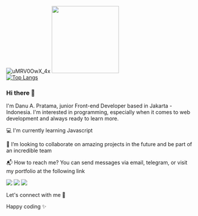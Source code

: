 ![uMRV0OwX_4x](https://user-images.githubusercontent.com/87930640/149263717-e8e06466-b0b1-427f-bbbd-66fc02452637.jpg)
<img height="180em" src="https://github-readme-stats.vercel.app/api?username=danuapratama&show_icons=true&hide_border=false&&count_private=true&include_all_commits=true" />  
[![Top Langs](https://github-readme-stats.vercel.app/api/top-langs/?username=danuapratama&layout=compact)](https://github.com/danuapratama/github-readme-stats)

### Hi there 👋

I'm Danu A. Pratama, junior Front-end Developer based in Jakarta - Indonesia. I'm interested in programming, especially when it comes to web development and always ready to learn more.

💻 I'm currently learning Javascript

🚀 I’m looking to collaborate on amazing projects in the future and be part of an incredible team

📬 How to reach me? You can send messages via email, telegram, or visit my portfolio at the following link

[![](https://img.shields.io/badge/-danupratama.dev@gmail.com-1fa2f2?logo=gmail&style=flat&logoColor=white)](mailto:danupratama.dev@gmail.com)
[![](https://img.shields.io/badge/-myTelegram-purple?logo=telegram&style=flat&logoColor=white)](https://t.me/danu_pratama)
[![](https://img.shields.io/badge/-myPortfolioWebsite-orange?logo=website&style=flat)](https://linktr.ee/danupratama)

Let's connect with me 👋

Happy coding ✨
